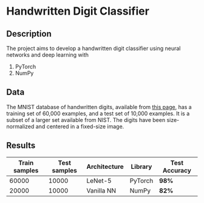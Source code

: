# Handwritten Digit Classifier

## Description
The project aims to develop a handwritten digit classifier using neural networks and deep learning with
1. PyTorch
2. NumPy
## Data
The MNIST database of handwritten digits, available from [this page](http://yann.lecun.com/exdb/mnist/), has a training set of 60,000 examples, and a test set of 10,000 examples. It is a subset of a larger set available from NIST. The digits have been size-normalized and centered in a fixed-size image.

## Results


| Train samples | Test samples | Architecture | Library | **Test Accuracy** |
| ------------- | ------------ | ------------ | ------- | ------------- |
| 60000         | 10000        | LeNet-5      | PyTorch | **98%**           |
| 20000         | 10000        | Vanilla NN   | NumPy   | **82%**           |
